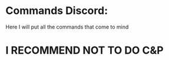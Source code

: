 # Commands Discord:

Here I will put all the commands that come to mind

# I RECOMMEND NOT TO DO C&P
